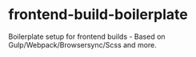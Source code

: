 # frontend-build-boilerplate
Boilerplate setup for frontend builds - Based on Gulp/Webpack/Browsersync/Scss and more.
